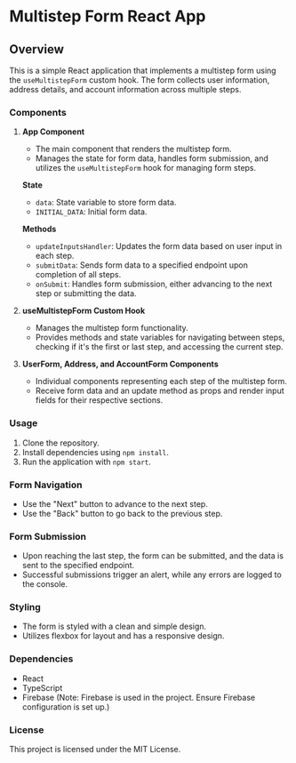 # Multistep Form React App

## Overview
This is a simple React application that implements a multistep form using the `useMultistepForm` custom hook. The form collects user information, address details, and account information across multiple steps.

### Components

1. **App Component**
    - The main component that renders the multistep form.
    - Manages the state for form data, handles form submission, and utilizes the `useMultistepForm` hook for managing form steps.

    **State**
    - `data`: State variable to store form data.
    - `INITIAL_DATA`: Initial form data.

    **Methods**
    - `updateInputsHandler`: Updates the form data based on user input in each step.
    - `submitData`: Sends form data to a specified endpoint upon completion of all steps.
    - `onSubmit`: Handles form submission, either advancing to the next step or submitting the data.

2. **useMultistepForm Custom Hook**
    - Manages the multistep form functionality.
    - Provides methods and state variables for navigating between steps, checking if it's the first or last step, and accessing the current step.

3. **UserForm, Address, and AccountForm Components**
    - Individual components representing each step of the multistep form.
    - Receive form data and an update method as props and render input fields for their respective sections.

### Usage
1. Clone the repository.
2. Install dependencies using `npm install`.
3. Run the application with `npm start`.

### Form Navigation
- Use the "Next" button to advance to the next step.
- Use the "Back" button to go back to the previous step.

### Form Submission
- Upon reaching the last step, the form can be submitted, and the data is sent to the specified endpoint.
- Successful submissions trigger an alert, while any errors are logged to the console.

### Styling
- The form is styled with a clean and simple design.
- Utilizes flexbox for layout and has a responsive design.

### Dependencies
- React
- TypeScript
- Firebase (Note: Firebase is used in the project. Ensure Firebase configuration is set up.)

### License
This project is licensed under the MIT License.
